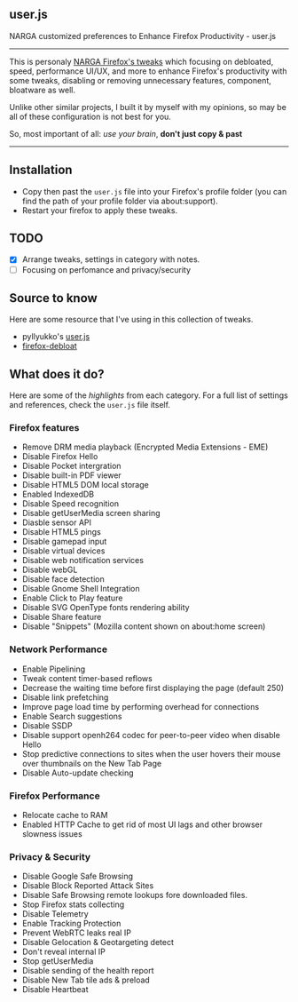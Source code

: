 ## user.js
NARGA customized preferences to Enhance Firefox Productivity - user.js

---
This is personaly [NARGA Firefox's tweaks](http://www.narga.net/ultimate-guide-tweaks-enhance-firefox-productivity/) which focusing on debloated, speed, performance UI/UX, and more to enhance Firefox's productivity with some tweaks, disabling or removing unnecessary features, component, bloatware as well.

Unlike other similar projects, I built it by myself with my opinions, so may be all of these configuration is not best for you.

So, most important of all: *use your brain*, **don't just copy & past**

---
## Installation
- Copy then past the `user.js` file into your Firefox's profile folder (you can find the path of your profile folder via about:support).
- Restart your firefox to apply these tweaks.

## TODO
- [x] Arrange tweaks, settings in category with notes.
- [ ] Focusing on perfomance and privacy/security

## Source to know
Here are some resource that I've using in this collection of tweaks.
- pyllyukko's [user.js](https://github.com/pyllyukko/user.js)
- [firefox-debloat](https://github.com/amq/firefox-debloat)

## What does it do?
Here are some of the *highlights* from each category. For a full list of settings and references, check the `user.js` file itself.

### Firefox features
- Remove DRM media playback (Encrypted Media Extensions - EME)
- Disable Firefox Hello
- Disable Pocket intergration
- Disable built-in PDF viewer
- Disable HTML5 DOM local storage
- Enabled IndexedDB
- Disable Speed recognition
- Disable getUserMedia screen sharing
- Diasble sensor API
- Disable HTML5 pings
- Disable gamepad input
- Disable virtual devices
- Disable web notification services
- Disable webGL
- Disable face detection
- Disable Gnome Shell Integration
- Enable Click to Play feature
- Disable SVG OpenType fonts rendering ability
- Disable Share feature
- Disable "Snippets" (Mozilla content shown on about:home screen)

### Network Performance
- Enable Pipelining
- Tweak content timer-based reflows
- Decrease the waiting time before first displaying the page (default 250)
- Disable link prefetching
- Improve page load time by performing overhead for connections
- Enable Search suggestions
- Disable SSDP
- Disable support openh264 codec for peer-to-peer video when disable Hello
- Stop predictive connections to sites when the user hovers their mouse over thumbnails on the New Tab Page
- Disable Auto-update checking

### Firefox Performance
- Relocate cache to RAM
- Enabled HTTP Cache to get rid of most UI lags and other browser slowness issues

### Privacy & Security
- Disable Google Safe Browsing
- Disable Block Reported Attack Sites
- Disable Safe Browsing remote lookups fore downloaded files.
- Stop Firefox stats collecting
- Disable Telemetry
- Enable Tracking Protection
- Prevent WebRTC leaks real IP
- Disable Gelocation & Geotargeting detect
- Don't reveal internal IP
- Stop getUserMedia
- Disable sending of the health report
- Disable New Tab tile ads & preload
- Disable Heartbeat


